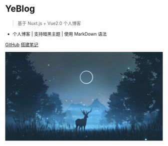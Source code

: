 # YeBlog

> 基于 Nuxt.js + Vue2.0 个人博客

- 个人博客 | 支持暗黑主题 | 使用 MarkDown 语法

[GitHub](https://github.com/flingyp/YeBlog)
[搭建笔记](/?id=main)

![](_media/bg.jpg)
